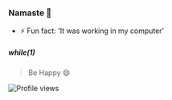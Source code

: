### Namaste 🙏 

- ⚡ Fun fact: 'It was working in my computer'

##### while(1)

> Be Happy 😄

![Profile views](https://gpvc.arturio.dev/pragneshrana?v=3)

<!--
**pragneshrana/pragneshrana** is a ✨ _special_ ✨ repository because its `README.md` (this file) appears on your GitHub profile.

Here are some ideas to get you started:

- 🔭 I’m currently working on ...
- 🌱 I’m currently learning ...
- 👯 I’m looking to collaborate on ...
- 🤔 I’m looking for help with ...
- 💬 Ask me about ...
- 📫 How to reach me: ...
- 😄 Pronouns: ...
- ⚡ Fun fact: ...
-->
